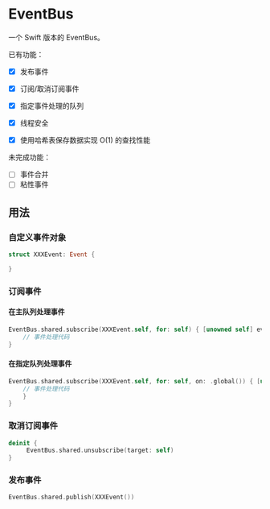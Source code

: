 # EventBus

一个 Swift 版本的 EventBus。

已有功能：

- [x] 发布事件 
- [x] 订阅/取消订阅事件
- [x] 指定事件处理的队列
- [x] 线程安全
- [x] 使用哈希表保存数据实现 O(1) 的查找性能


未完成功能：
- [ ] 事件合并
- [ ] 粘性事件
 
## 用法

### 自定义事件对象

```swift
struct XXXEvent: Event {

}
```

### 订阅事件

#### 在主队列处理事件

```swift
EventBus.shared.subscribe(XXXEvent.self, for: self) { [unowned self] event in
    // 事件处理代码
}
```

#### 在指定队列处理事件

```swift
EventBus.shared.subscribe(XXXEvent.self, for: self, on: .global()) { [unowned self] event in
    // 事件处理代码
    }
}
```

### 取消订阅事件

```swift
deinit {
     EventBus.shared.unsubscribe(target: self)
}
```

### 发布事件

```swift
EventBus.shared.publish(XXXEvent())
```

